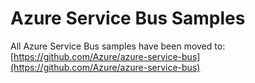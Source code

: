 # Azure Service Bus Samples

All Azure Service Bus samples have been moved to: [https://github.com/Azure/azure-service-bus](https://github.com/Azure/azure-service-bus)